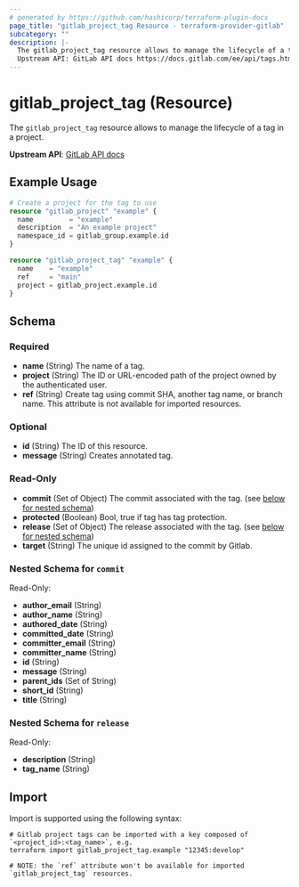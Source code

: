 ```yaml
---
# generated by https://github.com/hashicorp/terraform-plugin-docs
page_title: "gitlab_project_tag Resource - terraform-provider-gitlab"
subcategory: ""
description: |-
  The gitlab_project_tag resource allows to manage the lifecycle of a tag in a project.
  Upstream API: GitLab API docs https://docs.gitlab.com/ee/api/tags.html
---
```


# gitlab_project_tag (Resource)

The `gitlab_project_tag` resource allows to manage the lifecycle of a tag in a project.

**Upstream API**: [GitLab API docs](https://docs.gitlab.com/ee/api/tags.html)

## Example Usage

```terraform
# Create a project for the tag to use
resource "gitlab_project" "example" {
  name         = "example"
  description  = "An example project"
  namespace_id = gitlab_group.example.id
}

resource "gitlab_project_tag" "example" {
  name    = "example"
  ref     = "main"
  project = gitlab_project.example.id
}
```

<!-- schema generated by tfplugindocs -->
## Schema

### Required

- **name** (String) The name of a tag.
- **project** (String) The ID or URL-encoded path of the project owned by the authenticated user.
- **ref** (String) Create tag using commit SHA, another tag name, or branch name. This attribute is not available for imported resources.

### Optional

- **id** (String) The ID of this resource.
- **message** (String) Creates annotated tag.

### Read-Only

- **commit** (Set of Object) The commit associated with the tag. (see [below for nested schema](#nestedatt--commit))
- **protected** (Boolean) Bool, true if tag has tag protection.
- **release** (Set of Object) The release associated with the tag. (see [below for nested schema](#nestedatt--release))
- **target** (String) The unique id assigned to the commit by Gitlab.

<a id="nestedatt--commit"></a>
### Nested Schema for `commit`

Read-Only:

- **author_email** (String)
- **author_name** (String)
- **authored_date** (String)
- **committed_date** (String)
- **committer_email** (String)
- **committer_name** (String)
- **id** (String)
- **message** (String)
- **parent_ids** (Set of String)
- **short_id** (String)
- **title** (String)


<a id="nestedatt--release"></a>
### Nested Schema for `release`

Read-Only:

- **description** (String)
- **tag_name** (String)

## Import

Import is supported using the following syntax:

```shell
# Gitlab project tags can be imported with a key composed of `<project_id>:<tag_name>`, e.g.
terraform import gitlab_project_tag.example "12345:develop"

# NOTE: the `ref` attribute won't be available for imported `gitlab_project_tag` resources.
```
